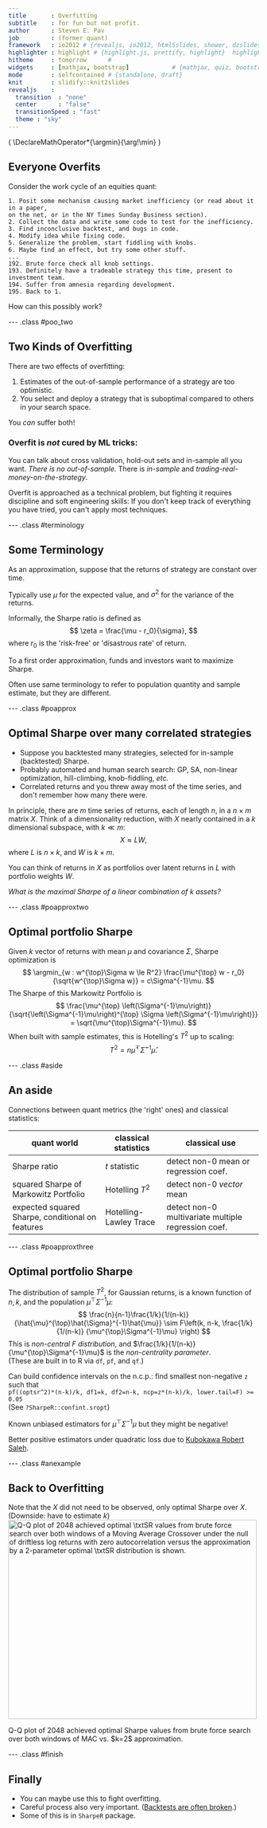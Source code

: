 ```yaml
---
title       : Overfitting
subtitle    : for fun but not profit.
author      : Steven E. Pav
job         : (former quant)
framework   : io2012 # {revealjs, io2012, html5slides, shower, dzslides, ...} probably not dzslides
highlighter : highlight # {highlight.js, prettify, highlight}  highlight.js was the best, I think
hitheme     : tomorrow      # 
widgets     : [mathjax, bootstrap]            # {mathjax, quiz, bootstrap}
mode        : selfcontained # {standalone, draft}
knit        : slidify::knit2slides
revealjs    : 
  transition  : "none"
  center      : "false"
  transitionSpeed : "fast"
  theme : "sky"    
---
```


<!-- zoom transition also good, but a little distracting -->
<!-- c.f.  
http://zevross.com/blog/2014/11/19/creating-elegant-html-presentations-that-feature-r-code/
http://stackoverflow.com/a/21468200/164611
https://github.com/hakimel/reveal.js/
https://j.eremy.net/align-lists-flush-left/
-->

<!-- 
run it via 
slidify::slidify('index.Rmd')

or 
r -l slidify -e 'slidify("index.Rmd")'
-->
 
\(
\DeclareMathOperator*{\argmin}{\arg\!\min}
\)
<style type="text/css">
p { text-align: left; }
</style>

## Everyone Overfits

Consider the work cycle of an equities quant:

	1. Posit some mechanism causing market inefficiency (or read about it in a paper, 
	on the net, or in the NY Times Sunday Business section).
	2. Collect the data and write some code to test for the inefficiency.
	3. Find inconclusive backtest, and bugs in code.
	4. Modify idea while fixing code.
	5. Generalize the problem, start fiddling with knobs.
	6. Maybe find an effect, but try some other stuff.
	...
	192. Brute force check all knob settings.
	193. Definitely have a tradeable strategy this time, present to investment team.
	194. Suffer from amnesia regarding development.
	195. Back to 1.

How can this possibly work?

--- .class #poo_two

## Two Kinds of Overfitting


There are two effects of overfitting:

1. Estimates of the out-of-sample performance of a strategy are
	 too optimistic.
2. You select and deploy a strategy that is suboptimal compared
	 to others in your search space.


You _can_ suffer both!

### Overfit is _not_ cured by ML tricks:

You can talk about cross validation, hold-out sets and in-sample all you want. 
_There is no out-of-sample._ There is _in-sample_ and 
_trading-real-money-on-the-strategy_.

Overfit is approached as a technical problem, but fighting
it requires discipline and soft engineering skills:
If you don't keep track of everything you have tried, you can't 
apply most techniques.

--- .class #terminology

## Some Terminology

As an approximation, suppose that the returns of strategy are constant over time.

Typically use $\mu$ for the expected value, and $\sigma^2$ for the variance
of the returns.

Informally, the Sharpe ratio is defined as
$$
\zeta = \frac{\mu - r_0}{\sigma},
$$
where $r_0$ is the 'risk-free' or 'disastrous rate' of return.

To a first order approximation, funds and investors want to maximize Sharpe.

Often use same terminology to refer to population quantity and sample estimate,
but they are different.

--- .class #poapprox

## Optimal Sharpe over many correlated strategies

* Suppose you backtested many strategies, selected for 
in-sample (backtested) Sharpe.
* Probably automated and human search search: GP, SA, non-linear
optimization, hill-climbing, knob-fiddling, _etc._ 
* Correlated returns and you threw away most of the time
series, and don't remember how many there were.

In principle, there are $m$ time series of returns, each of length $n$, in 
a $n \times m$ matrix $X$.
Think of a dimensionality reduction, with $X$ nearly contained in a $k$
dimensional subspace, with $k \ll m$:
$$
X \approx L W,
$$
where $L$ is $n \times k$, and $W$ is $k \times m$.

You can think of returns in $X$ as portfolios over latent returns in $L$ with
portfolio weights $W$. 

_What is the maximal Sharpe of a linear combination of $k$ assets?_

--- .class #poapproxtwo

## Optimal portfolio Sharpe


Given $k$ vector of returns with mean $\mu$ and covariance $\Sigma$,
Sharpe optimization is
$$
\argmin_{w : w^{\top}\Sigma w \le R^2} \frac{\mu^{\top} w - r_0}{\sqrt{w^{\top}\Sigma  w}} = 
c\Sigma^{-1}\mu.
$$
The Sharpe of this Markowitz Portfolio is
$$
\frac{\mu^{\top} \left(\Sigma^{-1}\mu\right)}{\sqrt{\left(\Sigma^{-1}\mu\right)^{\top}
\Sigma \left(\Sigma^{-1}\mu\right)}} 
= \sqrt{\mu^{\top}\Sigma^{-1}\mu}.
$$
When built with sample estimates, this is Hotelling's $T^2$ up to scaling:
$$
T^2 = n {\hat{\mu}^{\top}\hat{\Sigma}^{-1}\hat{\mu}}.
$$

--- .class #aside

## An aside 

Connections between quant metrics 
(the 'right' ones) and classical statistics:

 quant world  |  classical statistics   | classical use
--------------|-------------------------|--------------------------
Sharpe ratio  | $t$ statistic | detect non-$0$ mean or regression coef.
squared Sharpe of Markowitz Portfolio | Hotelling $T^2$ | detect non-$0$ _vector_ mean
expected squared Sharpe, conditional on features | Hotelling-Lawley Trace | detect non-$0$ multivariate multiple regression coef.

--- .class #poapproxthree

## Optimal portfolio Sharpe

The distribution of sample $T^2$, for Gaussian returns, is a known
function of $n, k,$ and the population $\mu^{\top}\Sigma^{-1}\mu$:
$$
\frac{n}{n-1}\frac{1/k}{1/(n-k)} {\hat{\mu}^{\top}\hat{\Sigma}^{-1}\hat{\mu}} 
\sim
F\left(k, n-k, \frac{1/k}{1/(n-k)} {\mu^{\top}\Sigma^{-1}\mu} \right)
$$
This is  _non-central F distribution_, and 
$\frac{1/k}{1/(n-k)} {\mu^{\top}\Sigma^{-1}\mu}$ is the _non-centrality
parameter_.<br>
(These are built in to R via ```df```, ```pf```, and ```qf```.)

Can build confidence intervals on the n.c.p.:
find smallest non-negative ```z``` 
such that <br>
```pf((optsr^2)*(n-k)/k, df1=k, df2=n-k, ncp=z*(n-k)/k, lower.tail=F) >= 0.05```<br>
(See ```?SharpeR::confint.sropt```)

Known unbiased estimators for 
${\mu^{\top}\Sigma^{-1}\mu}$
but they might be negative!

Better positive estimators under quadratic loss due to [Kubokawa Robert
Saleh](http://www.jstor.org/stable/3315657).

--- .class #anexample

## Back to Overfitting 

Note that the $X$ did not need to be observed, only optimal Sharpe over
$X$.<br>
(Downside: have to estimate $k$)<br>
<img src="assets/fig/unnamed-chunk-1-1.png" title="Q-Q plot of 2048 achieved optimal \txtSR values from brute force search over both windows of a Moving Average Crossover under the null of driftless log returns with zero autocorrelation versus the approximation by a 2-parameter optimal \txtSR distribution is shown." alt="Q-Q plot of 2048 achieved optimal \txtSR values from brute force search over both windows of a Moving Average Crossover under the null of driftless log returns with zero autocorrelation versus the approximation by a 2-parameter optimal \txtSR distribution is shown." width="500px" height="400px" />
<figcaption>
Q-Q plot of 2048 achieved optimal Sharpe values from brute force search over both windows of MAC vs. $k=2$ approximation.
</figcaption>

--- .class #finish

## Finally

* You can maybe use this to fight overfitting.
* Careful process also very important. ([Backtests are often
	broken](http://www.gilgamath.com/startupmltalk/#1).)
* Some of this is in ```SharpeR``` package.


